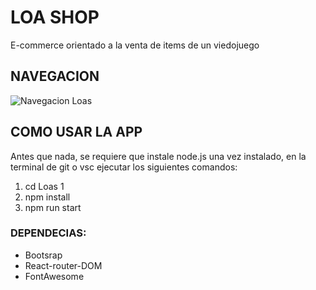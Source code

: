 # LOA SHOP
E-commerce orientado a la venta de items de un viedojuego

## NAVEGACION
![Navegacion Loas](./src/imagenes/navegacion.gif)

## COMO USAR LA APP

Antes que nada, se requiere que instale node.js
una vez instalado, en la terminal de git o vsc ejecutar los siguientes comandos:
1. cd Loas 1
2. npm install
3. npm run start 

### DEPENDECIAS:
- Bootsrap
- React-router-DOM
- FontAwesome

